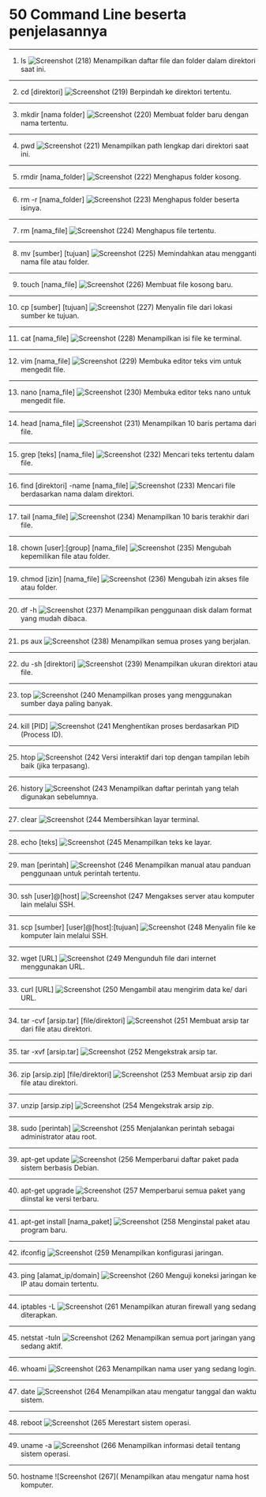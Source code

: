 # 50 Command Line beserta penjelasannya
---
1. ls
   ![Screenshot (218)](https://github.com/NADIRANTS/SISTEM-OPERASI/blob/main/File/WhatsApp%20Image%202024-09-05%20at%2008.57.34.jpeg)
Menampilkan daftar file dan folder dalam direktori saat ini.

---
2. cd [direktori]
   ![Screenshot (219)](https://github.com/NADIRANTS/SISTEM-OPERASI/blob/main/File/WhatsApp%20Image%202024-09-05%20at%2008.58.28.jpeg)
Berpindah ke direktori tertentu.

---
3. mkdir [nama folder]
   ![Screenshot (220)](https://github.com/NADIRANTS/SISTEM-OPERASI/blob/main/File/WhatsApp%20Image%202024-09-05%20at%2008.58.29%20(1).jpeg)
Membuat folder baru dengan nama tertentu.

---
4. pwd
    ![Screenshot (221)](https://github.com/NADIRANTS/SISTEM-OPERASI/blob/main/File/WhatsApp%20Image%202024-09-05%20at%2008.58.29.jpeg)
Menampilkan path lengkap dari direktori saat ini.

---
5. rmdir [nama_folder]
   ![Screenshot (222)](https://github.com/NADIRANTS/SISTEM-OPERASI/blob/main/File/WhatsApp%20Image%202024-09-05%20at%2008.59.13.jpeg)
Menghapus folder kosong.

---
6. rm -r [nama_folder]
   ![Screenshot (223)](https://github.com/NADIRANTS/SISTEM-OPERASI/blob/main/File/WhatsApp%20Image%202024-09-05%20at%2008.59.14%20(1).jpeg)
Menghapus folder beserta isinya.

---
7. rm [nama_file]
   ![Screenshot (224)](https://github.com/NADIRANTS/SISTEM-OPERASI/blob/main/File/WhatsApp%20Image%202024-09-05%20at%2008.59.14.jpeg)
Menghapus file tertentu.

---
8. mv [sumber] [tujuan]
   ![Screenshot (225)](https://github.com/NADIRANTS/SISTEM-OPERASI/blob/main/File/WhatsApp%20Image%202024-09-05%20at%2008.59.49%20(1).jpeg)
Memindahkan atau mengganti nama file atau folder.

---
9. touch [nama_file]
    ![Screenshot (226)](https://github.com/NADIRANTS/SISTEM-OPERASI/blob/main/File/WhatsApp%20Image%202024-09-05%20at%2008.59.49%20(2).jpeg)
Membuat file kosong baru.

---
10. cp [sumber] [tujuan]
     ![Screenshot (227)](https://github.com/NADIRANTS/SISTEM-OPERASI/blob/main/File/WhatsApp%20Image%202024-09-05%20at%2008.59.49.jpeg)
Menyalin file dari lokasi sumber ke tujuan.

---
11. cat [nama_file]
    ![Screenshot (228)](https://github.com/NADIRANTS/SISTEM-OPERASI/blob/main/File/WhatsApp%20Image%202024-09-05%20at%2009.29.28.jpeg)
Menampilkan isi file ke terminal.

---
12. vim [nama_file]
     ![Screenshot (229)](https://github.com/NADIRANTS/SISTEM-OPERASI/blob/main/File/WhatsApp%20Image%202024-09-05%20at%2009.29.29%20(1).jpeg)
Membuka editor teks vim untuk mengedit file.

---
13. nano [nama_file]
     ![Screenshot (230)](https://github.com/NADIRANTS/SISTEM-OPERASI/blob/main/File/WhatsApp%20Image%202024-09-05%20at%2009.29.29.jpeg)
Membuka editor teks nano untuk mengedit file.

---
14. head [nama_file]
   ![Screenshot (231)](https://github.com/NADIRANTS/SISTEM-OPERASI/blob/main/File/WhatsApp%20Image%202024-09-05%20at%2009.29.58.jpeg)
Menampilkan 10 baris pertama dari file.

---
15. grep [teks] [nama_file]
    ![Screenshot (232)](https://github.com/NADIRANTS/SISTEM-OPERASI/blob/main/File/WhatsApp%20Image%202024-09-05%20at%2009.29.59%20(1).jpeg)
Mencari teks tertentu dalam file.

---
16. find [direktori] -name [nama_file]
    ![Screenshot (233)](https://github.com/NADIRANTS/SISTEM-OPERASI/blob/main/File/WhatsApp%20Image%202024-09-05%20at%2009.29.59%20(2).jpeg)
Mencari file berdasarkan nama dalam direktori.

---
17. tail [nama_file]
    ![Screenshot (234)](https://github.com/NADIRANTS/SISTEM-OPERASI/blob/main/File/WhatsApp%20Image%202024-09-05%20at%2009.29.59.jpeg)
Menampilkan 10 baris terakhir dari file.

---
18. chown [user]:[group] [nama_file]
     ![Screenshot (235)](https://github.com/NADIRANTS/SISTEM-OPERASI/blob/main/File/WhatsApp%20Image%202024-09-05%20at%2009.30.40%20(1).jpeg)
Mengubah kepemilikan file atau folder.

---
19. chmod [izin] [nama_file]
     ![Screenshot (236)](https://github.com/NADIRANTS/SISTEM-OPERASI/blob/main/File/WhatsApp%20Image%202024-09-05%20at%2009.30.40.jpeg)
Mengubah izin akses file atau folder.

---
20. df -h
     ![Screenshot (237)](https://github.com/NADIRANTS/SISTEM-OPERASI/blob/main/File/WhatsApp%20Image%202024-09-05%20at%2009.30.41.jpeg)
Menampilkan penggunaan disk dalam format yang mudah dibaca.

---
21. ps aux
     ![Screenshot (238)](https://github.com/NADIRANTS/SISTEM-OPERASI/blob/main/File/WhatsApp%20Image%202024-09-05%20at%2010.28.00%20(1).jpeg)
Menampilkan semua proses yang berjalan.

---
22. du -sh [direktori]
    ![Screenshot (239)](https://github.com/NADIRANTS/SISTEM-OPERASI/blob/main/File/WhatsApp%20Image%202024-09-05%20at%2010.28.00.jpeg)
Menampilkan ukuran direktori atau file.

---
23. top
    ![Screenshot (240](https://github.com/NADIRANTS/SISTEM-OPERASI/blob/main/File/WhatsApp%20Image%202024-09-05%20at%2010.28.01%20(1).jpeg)
Menampilkan proses yang menggunakan sumber daya paling banyak.

---
24. kill [PID]
    ![Screenshot (241](https://github.com/NADIRANTS/SISTEM-OPERASI/blob/main/File/WhatsApp%20Image%202024-09-05%20at%2010.28.01.jpeg)
Menghentikan proses berdasarkan PID (Process ID).

---
25. htop
    ![Screenshot (242](https://github.com/NADIRANTS/SISTEM-OPERASI/blob/main/File/WhatsApp%20Image%202024-09-05%20at%2010.28.02.jpeg)
Versi interaktif dari top dengan tampilan lebih baik (jika terpasang).

---
26. history
    ![Screenshot (243](https://github.com/NADIRANTS/SISTEM-OPERASI/blob/main/File/WhatsApp%20Image%202024-09-05%20at%2010.40.11.jpeg)
Menampilkan daftar perintah yang telah digunakan sebelumnya.

---
27. clear
    ![Screenshot (244](https://github.com/NADIRANTS/SISTEM-OPERASI/blob/main/File/WhatsApp%20Image%202024-09-05%20at%2010.40.14.jpeg)
Membersihkan layar terminal.

---
28. echo [teks]
    ![Screenshot (245](https://github.com/NADIRANTS/SISTEM-OPERASI/blob/main/File/WhatsApp%20Image%202024-09-05%20at%2010.40.18.jpeg)
Menampilkan teks ke layar.

---
29. man [perintah]
    ![Screenshot (246](https://github.com/NADIRANTS/SISTEM-OPERASI/blob/main/File/WhatsApp%20Image%202024-09-05%20at%2010.40.20.jpeg)
Menampilkan manual atau panduan penggunaan untuk perintah tertentu.

---
30. ssh [user]@[host]
     ![Screenshot (247](https://github.com/NADIRANTS/SISTEM-OPERASI/blob/main/File/WhatsApp%20Image%202024-09-05%20at%2010.40.21.jpeg)
Mengakses server atau komputer lain melalui SSH.

---
31. scp [sumber] [user]@[host]:[tujuan]
    ![Screenshot (248](https://github.com/NADIRANTS/SISTEM-OPERASI/blob/main/File/WhatsApp%20Image%202024-09-05%20at%2010.50.28.jpeg)
Menyalin file ke komputer lain melalui SSH.

---
32. wget [URL]
     ![Screenshot (249](https://github.com/NADIRANTS/SISTEM-OPERASI/blob/main/File/WhatsApp%20Image%202024-09-05%20at%2010.50.31.jpeg)
Mengunduh file dari internet menggunakan URL.

---
33. curl [URL]
    ![Screenshot (250](https://github.com/NADIRANTS/SISTEM-OPERASI/blob/main/File/WhatsApp%20Image%202024-09-05%20at%2010.53.36.jpeg)
Mengambil atau mengirim data ke/ dari URL.

---
34. tar -cvf [arsip.tar] [file/direktori]
    ![Screenshot (251](https://github.com/NADIRANTS/SISTEM-OPERASI/blob/main/File/WhatsApp%20Image%202024-09-05%20at%2010.53.52.jpeg)
Membuat arsip tar dari file atau direktori.

---
35. tar -xvf [arsip.tar]
     ![Screenshot (252](https://github.com/NADIRANTS/SISTEM-OPERASI/blob/main/File/WhatsApp%20Image%202024-09-05%20at%2010.53.53.jpeg)
Mengekstrak arsip tar.

---
36. zip [arsip.zip] [file/direktori]
     ![Screenshot (253](https://github.com/NADIRANTS/SISTEM-OPERASI/blob/main/File/WhatsApp%20Image%202024-09-05%20at%2011.00.13.jpeg)
Membuat arsip zip dari file atau direktori.

---
37. unzip [arsip.zip]
     ![Screenshot (254](https://github.com/NADIRANTS/SISTEM-OPERASI/blob/main/File/WhatsApp%20Image%202024-09-05%20at%2011.00.17.jpeg)
Mengekstrak arsip zip.

---
38. sudo [perintah]
     ![Screenshot (255](https://github.com/NADIRANTS/SISTEM-OPERASI/blob/main/File/WhatsApp%20Image%202024-09-05%20at%2011.00.57.jpeg)
Menjalankan perintah sebagai administrator atau root.

---
39. apt-get update
    ![Screenshot (256](https://github.com/NADIRANTS/SISTEM-OPERASI/blob/main/File/WhatsApp%20Image%202024-09-05%20at%2011.02.22.jpeg)
    Memperbarui daftar paket pada sistem berbasis Debian.

---
40. apt-get upgrade
     ![Screenshot (257](https://github.com/NADIRANTS/SISTEM-OPERASI/blob/main/File/WhatsApp%20Image%202024-09-05%20at%2011.02.24.jpeg)
Memperbarui semua paket yang diinstal ke versi terbaru.

---
41. apt-get install [nama_paket]
    ![Screenshot (258](https://github.com/NADIRANTS/SISTEM-OPERASI/blob/main/File/WhatsApp%20Image%202024-09-05%20at%2011.11.05.jpeg)
Menginstal paket atau program baru.

---
42. ifconfig
    ![Screenshot (259](https://github.com/NADIRANTS/SISTEM-OPERASI/blob/main/File/WhatsApp%20Image%202024-09-05%20at%2011.11.08%20(1).jpeg)
Menampilkan konfigurasi jaringan.

---
43. ping [alamat_ip/domain]
    ![Screenshot (260](https://github.com/NADIRANTS/SISTEM-OPERASI/blob/main/File/WhatsApp%20Image%202024-09-05%20at%2011.11.08.jpeg)
Menguji koneksi jaringan ke IP atau domain tertentu.

---
44. iptables -L
    ![Screenshot (261](https://github.com/NADIRANTS/SISTEM-OPERASI/blob/main/File/WhatsApp%20Image%202024-09-05%20at%2011.11.09%20(1).jpeg)
Menampilkan aturan firewall yang sedang diterapkan.

---
45. netstat -tuln
    ![Screenshot (262](https://github.com/NADIRANTS/SISTEM-OPERASI/blob/main/File/WhatsApp%20Image%202024-09-05%20at%2011.11.09.jpeg)
Menampilkan semua port jaringan yang sedang aktif.

---
46. whoami
     ![Screenshot (263](https://github.com/NADIRANTS/SISTEM-OPERASI/blob/main/File/WhatsApp%20Image%202024-09-05%20at%2011.29.46.jpeg)
Menampilkan nama user yang sedang login.

---
47. date
    ![Screenshot (264](https://github.com/NADIRANTS/SISTEM-OPERASI/blob/main/File/WhatsApp%20Image%202024-09-05%20at%2011.29.48.jpeg)
Menampilkan atau mengatur tanggal dan waktu sistem.

---
48. reboot
    ![Screenshot (265](https://github.com/NADIRANTS/SISTEM-OPERASI/blob/main/File/WhatsApp%20Image%202024-09-05%20at%2011.30.54%20(1).jpeg)
Merestart sistem operasi.

---
49. uname -a
    ![Screenshot (266](https://github.com/NADIRANTS/SISTEM-OPERASI/blob/main/File/WhatsApp%20Image%202024-09-05%20at%2011.30.54.jpeg)
Menampilkan informasi detail tentang sistem operasi.

---
50. hostname
    ![Screenshot (267](
Menampilkan atau mengatur nama host komputer.
